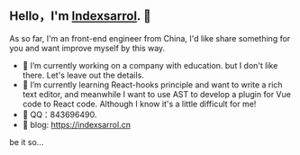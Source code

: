## Hello，I'm [Indexsarrol](https://indexsarrol.cn). 📌

As so far, I'm an front-end engineer from China, I'd like share something for you and want improve myself by this way.

- 🔭 I’m currently working on a company with education. but I don't like there. Let's leave out the details.
- 🌱 I’m currently learning React-hooks principle and want to write a rich text editor, and meanwhile I want to use AST to develop a plugin for Vue code to React code. Although I know it's a little difficult for me!
- 🎈 QQ：843696490.
- 💬 blog: https://indexsarrol.cn

 be it so...

